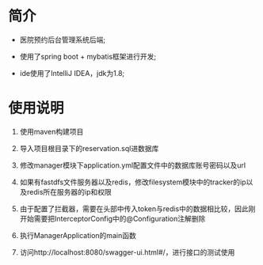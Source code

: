 # 简介

+ 医院预约后台管理系统后端;

+ 使用了spring boot + mybatis框架进行开发;

+ ide使用了IntelliJ IDEA，jdk为1.8;

# 使用说明

1. 使用maven构建项目

2. 导入项目根目录下的reservation.sql进数据库

3. 修改manager模块下application.yml配置文件中的数据库账号密码以及url

4. 如果有fastdfs文件服务器以及redis，修改filesystem模块中的tracker的ip以及redis所在服务器的ip和权限

5. 由于配置了拦截器，需要在头部中传入token与redis中的数据相比较，因此刚开始需要把InterceptorConfig中的@Configuration注解删除

6. 执行ManagerApplication的main函数

7. 访问http://localhost:8080/swagger-ui.html#/，进行接口的测试使用
